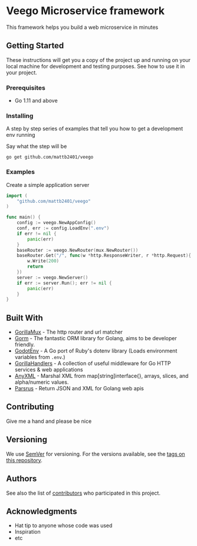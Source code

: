 # **Veego** Microservice framework

 This framework helps you build a web microservice in minutes

## Getting Started

These instructions will get you a copy of the project up and running on your local machine for development and testing purposes. See how to use it in your project.

### Prerequisites

* Go 1.11 and above 


### Installing

A step by step series of examples that tell you how to get a development env running

Say what the step will be

```
go get github.com/mattb2401/veego
```

### Examples

Create a simple application server 
```Go
import (
    "github.com/mattb2401/veego"
)

func main() {
    config := veego.NewAppConfig()
	conf, err := config.LoadEnv(".env")
	if err != nil {
		panic(err)
	}
	baseRouter := veego.NewRouter(mux.NewRouter())
	baseRouter.Get("/", func(w *http.ResponseWriter, r *http.Request){
        w.Write(200)
        return
    })
    server := veego.NewServer()
    if err := server.Run(); err != nil {
        panic(err)
    }
}
```
## Built With

* [GorillaMux](https://www.gorillatoolkit.org/pkg/mux) - The http router and url matcher
* [Gorm](https://gorm.io/) - The fantastic ORM library for Golang, aims to be developer friendly.
* [GodotEnv](https://github.com/joho/godotenv) - A Go port of Ruby's dotenv library (Loads environment variables from `.env`.) 
* [GorillaHandlers](https://github.com/gorilla/handlers) - A collection of useful middleware for Go HTTP services & web applications
* [AnyXML](https://github.com/clbanning/anyxml) - Marshal XML from map[string]interface{}, arrays, slices, and alpha/numeric values.
* [Parsrus](https://github.com/mattb2401/parsrus) - Return JSON and XML for Golang web apis

## Contributing

Give me a hand and please be nice

## Versioning

We use [SemVer](http://semver.org/) for versioning. For the versions available, see the [tags on this repository](https://github.com/mattb2401/veego/tags). 

## Authors

See also the list of [contributors](https://github.com/mattb2401/veego/contributors) who participated in this project.


## Acknowledgments

* Hat tip to anyone whose code was used
* Inspiration
* etc